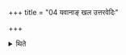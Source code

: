 +++
title = "04 यवानाङ् खल उत्तरवेदिः"

+++

<details><summary>थिते</summary>

4. the threshing floor of barley... Uttara-vedi;  
</details>
